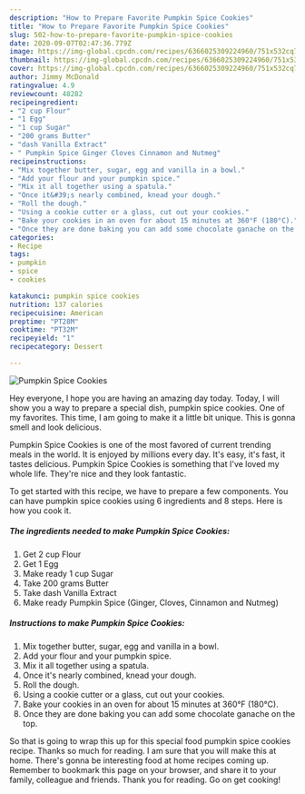 ```yaml
---
description: "How to Prepare Favorite Pumpkin Spice Cookies"
title: "How to Prepare Favorite Pumpkin Spice Cookies"
slug: 502-how-to-prepare-favorite-pumpkin-spice-cookies
date: 2020-09-07T02:47:36.779Z
image: https://img-global.cpcdn.com/recipes/6366025309224960/751x532cq70/pumpkin-spice-cookies-recipe-main-photo.jpg
thumbnail: https://img-global.cpcdn.com/recipes/6366025309224960/751x532cq70/pumpkin-spice-cookies-recipe-main-photo.jpg
cover: https://img-global.cpcdn.com/recipes/6366025309224960/751x532cq70/pumpkin-spice-cookies-recipe-main-photo.jpg
author: Jimmy McDonald
ratingvalue: 4.9
reviewcount: 48282
recipeingredient:
- "2 cup Flour"
- "1 Egg"
- "1 cup Sugar"
- "200 grams Butter"
- "dash Vanilla Extract"
- " Pumpkin Spice Ginger Cloves Cinnamon and Nutmeg"
recipeinstructions:
- "Mix together butter, sugar, egg and vanilla in a bowl."
- "Add your flour and your pumpkin spice."
- "Mix it all together using a spatula."
- "Once it&#39;s nearly combined, knead your dough."
- "Roll the dough."
- "Using a cookie cutter or a glass, cut out your cookies."
- "Bake your cookies in an oven for about 15 minutes at 360°F (180°C)."
- "Once they are done baking you can add some chocolate ganache on the top."
categories:
- Recipe
tags:
- pumpkin
- spice
- cookies

katakunci: pumpkin spice cookies 
nutrition: 137 calories
recipecuisine: American
preptime: "PT28M"
cooktime: "PT32M"
recipeyield: "1"
recipecategory: Dessert

---
```



![Pumpkin Spice Cookies](https://img-global.cpcdn.com/recipes/6366025309224960/751x532cq70/pumpkin-spice-cookies-recipe-main-photo.jpg)

Hey everyone, I hope you are having an amazing day today. Today, I will show you a way to prepare a special dish, pumpkin spice cookies. One of my favorites. This time, I am going to make it a little bit unique. This is gonna smell and look delicious.



Pumpkin Spice Cookies is one of the most favored of current trending meals in the world. It is enjoyed by millions every day. It's easy, it's fast, it tastes delicious. Pumpkin Spice Cookies is something that I've loved my whole life. They're nice and they look fantastic.


To get started with this recipe, we have to prepare a few components. You can have pumpkin spice cookies using 6 ingredients and 8 steps. Here is how you cook it.

<!--inarticleads1-->

##### The ingredients needed to make Pumpkin Spice Cookies:

1. Get 2 cup Flour
1. Get 1 Egg
1. Make ready 1 cup Sugar
1. Take 200 grams Butter
1. Take dash Vanilla Extract
1. Make ready  Pumpkin Spice (Ginger, Cloves, Cinnamon and Nutmeg)




<!--inarticleads2-->

##### Instructions to make Pumpkin Spice Cookies:

1. Mix together butter, sugar, egg and vanilla in a bowl.
1. Add your flour and your pumpkin spice.
1. Mix it all together using a spatula.
1. Once it&#39;s nearly combined, knead your dough.
1. Roll the dough.
1. Using a cookie cutter or a glass, cut out your cookies.
1. Bake your cookies in an oven for about 15 minutes at 360°F (180°C).
1. Once they are done baking you can add some chocolate ganache on the top.




So that is going to wrap this up for this special food pumpkin spice cookies recipe. Thanks so much for reading. I am sure that you will make this at home. There's gonna be interesting food at home recipes coming up. Remember to bookmark this page on your browser, and share it to your family, colleague and friends. Thank you for reading. Go on get cooking!
